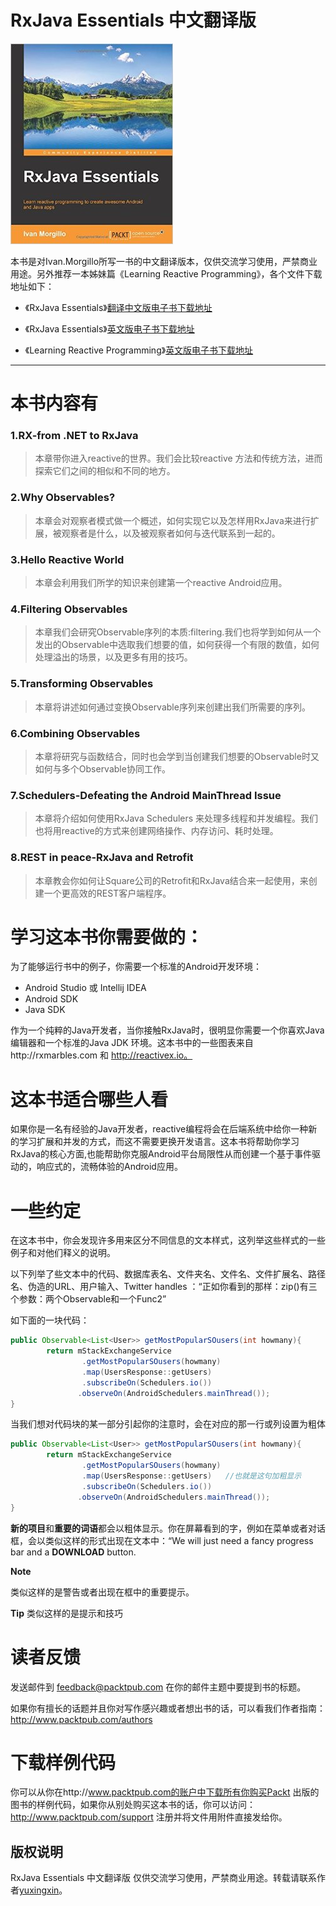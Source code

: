 RxJava Essentials 中文翻译版
=======
![](rxjava.jpg)

本书是对Ivan.Morgillo所写一书的中文翻译版本，仅供交流学习使用，严禁商业用途。另外推荐一本姊妹篇《Learning Reactive Programming》，各个文件下载地址如下：

* 《RxJava Essentials》[翻译中文版电子书下载地址](https://www.gitbook.com/book/yuxingxin/rxjava-essentials-cn/)

* 《RxJava Essentials》[英文版电子书下载地址](http://vdisk.weibo.com/s/CeH3i0tfvZMVq)

* 《Learning Reactive Programming》[英文版电子书下载地址](http://vdisk.weibo.com/s/CeH3i0tfvZMfT)

---

# 本书内容有

### **1.RX-from .NET to RxJava**

> 本章带你进入reactive的世界。我们会比较reactive 方法和传统方法，进而探索它们之间的相似和不同的地方。

### **2.Why Observables?**

> 本章会对观察者模式做一个概述，如何实现它以及怎样用RxJava来进行扩展，被观察者是什么，以及被观察者如何与迭代联系到一起的。

### **3.Hello Reactive World**

> 本章会利用我们所学的知识来创建第一个reactive Android应用。

### **4.Filtering Observables**

> 本章我们会研究Observable序列的本质:filtering.我们也将学到如何从一个发出的Observable中选取我们想要的值，如何获得一个有限的数值，如何处理溢出的场景，以及更多有用的技巧。

### **5.Transforming Observables**

> 本章将讲述如何通过变换Observable序列来创建出我们所需要的序列。

### **6.Combining Observables**

> 本章将研究与函数结合，同时也会学到当创建我们想要的Observable时又如何与多个Observable协同工作。

### **7.Schedulers-Defeating the Android MainThread Issue**

> 本章将介绍如何使用RxJava Schedulers 来处理多线程和并发编程。我们也将用reactive的方式来创建网络操作、内存访问、耗时处理。

### **8.REST in peace-RxJava and Retrofit**

> 本章教会你如何让Square公司的Retrofit和RxJava结合来一起使用，来创建一个更高效的REST客户端程序。

# 学习这本书你需要做的：

为了能够运行书中的例子，你需要一个标准的Android开发环境：

* Android Studio 或 Intellij IDEA
* Android SDK
* Java SDK

作为一个纯粹的Java开发者，当你接触RxJava时，很明显你需要一个你喜欢Java编辑器和一个标准的Java JDK 环境。这本书中的一些图表来自http://rxmarbles.com 和 http://reactivex.io。

# 这本书适合哪些人看

如果你是一名有经验的Java开发者，reactive编程将会在后端系统中给你一种新的学习扩展和并发的方式，而这不需要更换开发语言。这本书将帮助你学习RxJava的核心方面,也能帮助你克服Android平台局限性从而创建一个基于事件驱动的，响应式的，流畅体验的Android应用。

# 一些约定

在这本书中，你会发现许多用来区分不同信息的文本样式，这列举这些样式的一些例子和对他们释义的说明。

以下列举了些文本中的代码、数据库表名、文件夹名、文件名、文件扩展名、路径名、伪造的URL、用户输入、Twitter handles ：“正如你看到的那样：zip()有三个参数：两个Observable和一个Func2”

如下面的一块代码：

```java
public Observable<List<User>> getMostPopularSOusers(int howmany){
        return mStackExchangeService
                .getMostPopularSOusers(howmany)
                .map(UsersResponse::getUsers)
                .subscribeOn(Schedulers.io())
               .observeOn(AndroidSchedulers.mainThread());
}
```

当我们想对代码块的某一部分引起你的注意时，会在对应的那一行或列设置为粗体

```java
public Observable<List<User>> getMostPopularSOusers(int howmany){
        return mStackExchangeService
                .getMostPopularSOusers(howmany)
                .map(UsersResponse::getUsers)   //也就是这句加粗显示
                .subscribeOn(Schedulers.io())
               .observeOn(AndroidSchedulers.mainThread());
}
```

**新的项目**和**重要的词语**都会以粗体显示。你在屏幕看到的字，例如在菜单或者对话框，会以类似这样的形式出现在文本中：“We will just need a fancy progress bar and a **DOWNLOAD** button.

**Note**

类似这样的是警告或者出现在框中的重要提示。

**Tip**
类似这样的是提示和技巧

# 读者反馈

发送邮件到 feedback@packtpub.com  在你的邮件主题中要提到书的标题。

如果你有擅长的话题并且你对写作感兴趣或者想出书的话，可以看我们作者指南：http://www.packtpub.com/authors

# 下载样例代码

你可以从你在http://www.packtpub.com的账户中下载所有你购买Packt 出版的图书的样例代码，如果你从别处购买这本书的话，你可以访问：http://www.packtpub.com/support 注册并将文件用附件直接发给你。

## 版权说明

RxJava Essentials 中文翻译版 仅供交流学习使用，严禁商业用途。转载请联系作者[yuxingxin](https://github.com/yuxingxin)。